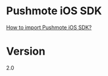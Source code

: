 Pushmote iOS SDK
=======

<a href="https://docs.pushmote.com/v2.0/docs/import-pushmote-ios-sdk">How to import Pushmote iOS SDK?</a>



Version
=======
2.0
